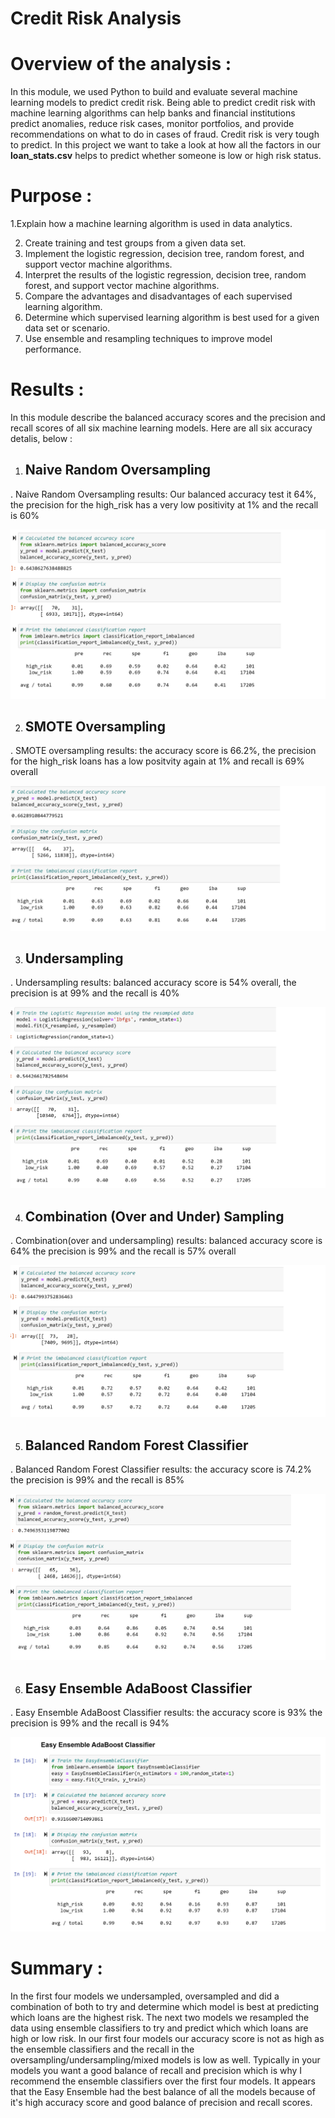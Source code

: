 # Credit Risk Analysis
# Overview of the analysis :
 
In this module, we used Python to build and evaluate several machine learning models to predict credit risk. Being able to predict credit risk with machine learning algorithms can help banks and financial institutions predict anomalies, reduce risk cases, monitor portfolios, and provide recommendations on what to do in cases of fraud.
Credit risk is very tough to predict. In this project we want to take a look at how all the factors in our **loan_stats.csv** helps to predict whether someone is low or high risk status.

# Purpose :
1.Explain how a machine learning algorithm is used in data analytics.

2. Create training and test groups from a given data set.
3. Implement the logistic regression, decision tree, random forest, and support vector machine algorithms.
4. Interpret the results of the logistic regression, decision tree, random forest, and support vector machine algorithms.
5. Compare the advantages and disadvantages of each supervised learning algorithm.
6. Determine which supervised learning algorithm is best used for a given data set or scenario.
7. Use ensemble and resampling techniques to improve model performance.

# Results :

In this module describe the balanced accuracy scores and the precision and recall scores of all six machine learning models.
Here are all six accuracy detalis, below :

1. ## Naive Random Oversampling
 . Naive Random Oversampling results: Our balanced accuracy test it 64%, the precision for the high_risk has a very low positivity at 1% and the recall is 60%

 ![Naive_Random_Oversampling)](/Resources/Naive_Random_Oversampling.png)

2. ## SMOTE Oversampling
  . SMOTE oversampling results: the accuracy score is 66.2%, the precision for the high_risk loans has a low positvity again at 1% and recall is 69% overall  


 ![SMOTEOversampling)](/Resources/SMOTE_Oversampling.png)

3. ## Undersampling
  . Undersampling results: balanced accuracy score is 54% overall, the precision is at 99% and the recall is 40%

 ![Undersampling)](/Resources/Undersampling.png)

4. ## Combination (Over and Under) Sampling
  . Combination(over and undersampling) results: balanced accuracy score is 64% the precision is 99% and the recall is 57% overall

  ![Combination_Sampling)](/Resources/Combination_Sampling.png)

5. ## Balanced Random Forest Classifier
  . Balanced Random Forest Classifier results: the accuracy score is 74.2% the precision is 99% and the recall is 85%

  ![Balanced_Random_Forest_Classifier)](/Resources/Balanced_Random_Forest_Classifier.png)

6. ## Easy Ensemble AdaBoost Classifier
  . Easy Ensemble AdaBoost Classifier results: the accuracy score is 93% the precision is 99% and the recall is 94%

  ![Easy_Ensemble_AdaBoost)](/Resources/Easy_Ensemble_AdaBoost.png)


# Summary :
In the first four models we undersampled, oversampled and did a combination of both to try and determine which model is best at predicting which loans are the highest risk. The next two models we resampled the data using ensemble classifiers to try and predict which which loans are high or low risk. In our first four models our accuracy score is not as high as the ensemble classifiers and the recall in the oversampling/undersampling/mixed models is low as well. Typically in your models you want a good balance of recall and precision which is why I recommend the ensemble classifiers over the first four models. It appears that the Easy Ensemble had the best balance of all the models because of it's high accuracy score and good balance of precision and recall scores.

